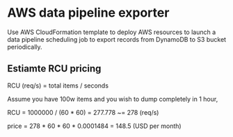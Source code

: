 # AWS data pipeline exporter
Use AWS CloudFormation template to deploy AWS resources to launch a data pipeline
scheduling job to export records from DynamoDB to S3 bucket periodically.


## Estiamte RCU pricing
RCU (req/s) = total items / seconds

Assume you have 100w items and you wish to dump completely in 1 hour,

RCU = 1000000 / (60 * 60) = 277.778 ~= 278 (req/s)

price = 278 * 60 * 60 * 0.0001484 = 148.5 (USD per month)
